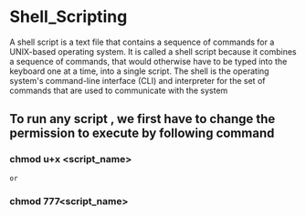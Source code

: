 # Shell_Scripting

A shell script is a text file that contains a sequence of commands for a UNIX-based operating system. 
It is called a shell script because it combines a sequence of commands, that would otherwise have to be typed into the keyboard one at a time, 
into a single script. The shell is the operating system's command-line interface (CLI) and interpreter for the set of commands that are used to 
communicate with the system



## To run any script , we first have to change the permission to execute by following command 

  ### chmod u+x <script_name>
	or
  ### chmod 777<script_name>
  
  
